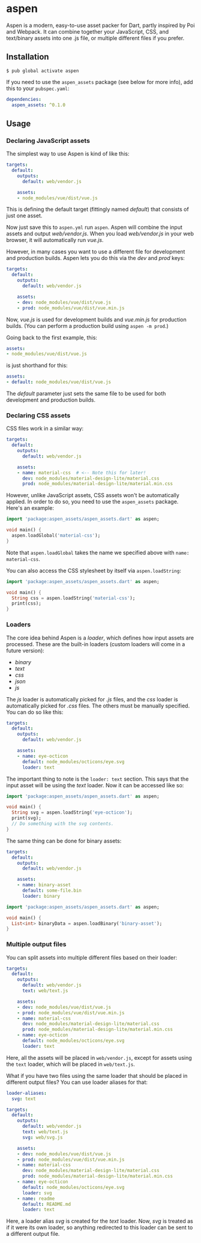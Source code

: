 # aspen

Aspen is a modern, easy-to-use asset packer for Dart, partly inspired by Poi and
Webpack. It can combine together your JavaScript, CSS, and text/binary assets into one
.js file, or multiple different files if you prefer.

## Installation

```
$ pub global activate aspen
```

If you need to use the `aspen_assets` package (see below for more info), add this to
your `pubspec.yaml`:

```yaml
dependencies:
  aspen_assets: ^0.1.0
```

## Usage

### Declaring JavaScript assets

The simplest way to use Aspen is kind of like this:

```yaml
targets:
  default:
    outputs:
      default: web/vendor.js

    assets:
    - node_modules/vue/dist/vue.js
```

This is defining the default target (fittingly named *default*) that consists of just
one asset.

Now just save this to `aspen.yml` run `aspen`. Aspen will combine the input assets and
output *web/vendor.js*. When you load *web/vendor.js* in your web browser, it will
automatically run *vue.js*.

However, in many cases you want to use a different file for development and
production builds. Aspen lets you do this via the *dev* and *prod* keys:

```yaml
targets:
  default:
    outputs:
      default: web/vendor.js

    assets:
    - dev: node_modules/vue/dist/vue.js
    - prod: node_modules/vue/dist/vue.min.js
```

Now, *vue.js* is used for development builds and *vue.min.js* for production builds.
(You can perform a production build using `aspen -m prod`.)

Going back to the first example, this:

```yaml
assets:
- node_modules/vue/dist/vue.js
```

is just shorthand for this:

```yaml
assets:
- default: node_modules/vue/dist/vue.js
```

The *default* parameter just sets the same file to be used for both development and
production builds.

### Declaring CSS assets

CSS files work in a similar way:

```yaml
targets:
  default:
    outputs:
      default: web/vendor.js

    assets:
    - name: material-css  # <-- Note this for later!
      dev: node_modules/material-design-lite/material.css
      prod: node_modules/material-design-lite/material.min.css
```

However, unlike JavaScript assets, CSS assets won't be automatically applied. In order
to do so, you need to use the `aspen_assets` package. Here's an example:

```dart
import 'package:aspen_assets/aspen_assets.dart' as aspen;

void main() {
  aspen.loadGlobal('material-css');
}
```

Note that `aspen.loadGlobal` takes the name we specified above with `name: material-css`.

You can also access the CSS stylesheet by itself via `aspen.loadString`:

```dart
import 'package:aspen_assets/aspen_assets.dart' as aspen;

void main() {
  String css = aspen.loadString('material-css');
  print(css);
}
```

### Loaders

The core idea behind Aspen is a *loader*, which defines how input assets are processed.
These are the built-in loaders (custom loaders will come in a future version):

- *binary*
- *text*
- *css*
- *json*
- *js*

The *js* loader is automatically picked for *.js* files, and the *css* loader is
automatically picked for *.css* files. The others must be manually specified. You can
do so like this:

```yaml
targets:
  default:
    outputs:
      default: web/vendor.js

    assets:
    - name: eye-octicon
      default: node_modules/octicons/eye.svg
      loader: text
```

The important thing to note is the `loader: text` section. This says that the input
asset will be using the *text* loader. Now it can be accessed like so:

```dart
import 'package:aspen_assets/aspen_assets.dart' as aspen;

void main() {
  String svg = aspen.loadString('eye-octicon');
  print(svg);
  // Do something with the svg contents.
}
```

The same thing can be done for binary assets:

```yaml
targets:
  default:
    outputs:
      default: web/vendor.js

    assets:
    - name: binary-asset
      default: some-file.bin
      loader: binary
```

```dart
import 'package:aspen_assets/aspen_assets.dart' as aspen;

void main() {
  List<int> binaryData = aspen.loadBinary('binary-asset');
}
```

### Multiple output files

You can split assets into multiple different files based on their loader:

```yaml
targets:
  default:
    outputs:
      default: web/vendor.js
      text: web/text.js

    assets:
    - dev: node_modules/vue/dist/vue.js
    - prod: node_modules/vue/dist/vue.min.js
    - name: material-css
      dev: node_modules/material-design-lite/material.css
      prod: node_modules/material-design-lite/material.min.css
    - name: eye-octicon
      default: node_modules/octicons/eye.svg
      loader: text
```

Here, all the assets will be placed in `web/vendor.js`, except for assets using the
`text` loader, which will be placed in `web/text.js`.

What if you have two files using the same loader that should be placed in different
output files? You can use loader aliases for that:

```yaml
loader-aliases:
  svg: text

targets:
  default:
    outputs:
      default: web/vendor.js
      text: web/text.js
      svg: web/svg.js

    assets:
    - dev: node_modules/vue/dist/vue.js
    - prod: node_modules/vue/dist/vue.min.js
    - name: material-css
      dev: node_modules/material-design-lite/material.css
      prod: node_modules/material-design-lite/material.min.css
    - name: eye-octicon
      default: node_modules/octicons/eye.svg
      loader: svg
    - name: readme
      default: README.md
      loader: text
```

Here, a loader alias *svg* is created for the *text* loader. Now, *svg* is treated as if
it were its own loader, so anything redirected to this loader can be sent to a different
output file.
